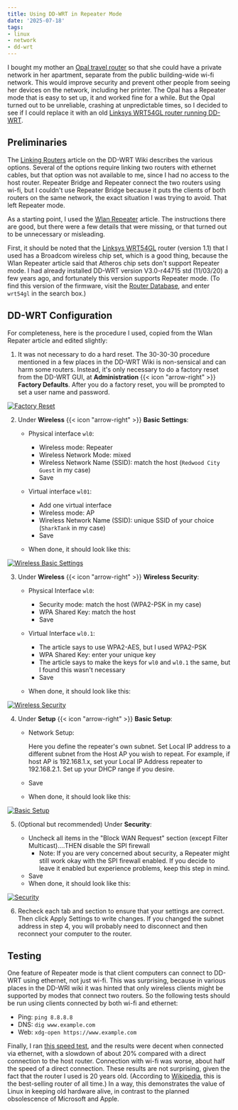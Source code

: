```yaml
---
title: Using DD-WRT in Repeater Mode
date: '2025-07-18'
tags:
- linux
- network
- dd-wrt
---
```


I bought my mother an [Opal travel router](https://www.gl-inet.com/products/gl-sft1200/)
so that she could have a private network in her apartment, separate from the public building-wide wi-fi network.
This would improve security and prevent other people from seeing her
devices on the network, including her printer.  The Opal has a Repeater mode
that is easy to set up, it and worked fine for a while.  But the Opal turned out
to be unreliable, crashing at unpredictable times, so I decided to see
if I could replace it with an old
[Linksys WRT54GL router running DD-WRT](https://wiki.dd-wrt.com/wiki/index.php/Linksys_WRT54GL).
<!--more-->

## Preliminaries

The [Linking Routers](https://wiki.dd-wrt.com/wiki/index.php/Linking_Routers) article
on the DD-WRT Wiki describes the various options.  Several of the options require
linking two routers with ethernet cables, but that option was not available
to me, since I had no access to the host router.  Repeater Bridge
and Repeater connect the two routers using wi-fi, but I couldn't use
Repeater Bridge because it puts the clients of both routers on the same network,
the exact situation I was trying to avoid. That left Repeater mode.

As a starting point, I used the [Wlan Repeater](https://wiki.dd-wrt.com/wiki/index.php/Wlan_Repeater) article.
The instructions there are good, but there were a few details that were missing,
or that turned out to be unnecessary or misleading.

First, it should be noted that the [Linksys WRT54GL](https://wiki.dd-wrt.com/wiki/index.php/Linksys_WRT54GL)
router (version 1.1) that I used has a Broadcom wireless chip set,
which is a good thing, because the Wlan Repeater article said that Atheros chip sets
don't support Repeater mode.  I had already installed DD-WRT
version V3.0-r44715 std (11/03/20) a few years ago, and fortunately this version supports Repeater mode.
(To find this version of the firmware, visit the
[Router Database](https://dd-wrt.com/support/router-database/), and enter
`wrt54gl` in the search box.)

## DD-WRT Configuration

For completeness, here is the procedure I used, copied from the
Wlan Repater article and edited slightly:

1. It was not necessary to do a hard reset.  The 30-30-30 procedure mentioned in a few
places in the DD-WRT Wiki is non-sensical and can harm some routers.  Instead, it's
only necessary to do a factory reset from the DD-WRT GUI, at
**Administration** {{< icon "arrow-right" >}} **Factory Defaults**.
After you do a factory reset, you will be prompted to set a user name and password.

[![Factory Reset](/images/resized_to_600/factory-defaults.png "Factory reset")](/images/factory-defaults.png)

2. Under **Wireless** {{< icon "arrow-right" >}} **Basic Settings**:

   * Physical interface `wl0`:

     * Wireless mode: Repeater
     * Wireless Network Mode: mixed
     * Wireless Network Name (SSID): match the host (`Redwood City Guest` in my case)
     * Save

   * Virtual interface `wl01`:

     * Add one virtual interface
     * Wireless mode: AP
     * Wireless Network Name (SSID): unique SSID of your choice (`SharkTank` in my case)
     * Save

   * When done, it should look like this:

[![Wireless Basic Settings](/images/resized_to_600/wireless-basic-settings.png "Wireless Basic Settings")](/images/wireless-basic-settings.png)

3. Under **Wireless** {{< icon "arrow-right" >}} **Wireless Security**:

   * Physical Interface `wl0`:

      * Security mode: match the host (WPA2-PSK in my case)
      * WPA Shared Key: match the host
      * Save 

   * Virtual Interface `wl0.1`:

      * The article says to use WPA2-AES, but I used WPA2-PSK
      * WPA Shared Key: enter your unique key
      * The article says to make the keys for `wl0` and `wl0.1` the same, but I found this wasn't necessary
      * Save 

   * When done, it should look like this:

[![Wireless Security](/images/resized_to_600/wireless-security.png "Wireless Security")](/images/wireless-security.png)

4. Under **Setup** {{< icon "arrow-right" >}} **Basic Setup**:

   * Network Setup:

      Here you define the repeater's own subnet.
      Set Local IP address to a different subnet from the Host AP you wish to repeat.
      For example, if host AP is 192.168.1.x, set your Local IP Address repeater to 192.168.2.1.
      Set up your DHCP range if you desire.

   * Save
   * When done, it should look like this:

[![Basic Setup](/images/resized_to_600/setup.png "Basic Setup")](/images/setup.png)

5. (Optional but recommended) Under **Security**:

   * Uncheck all items in the "Block WAN Request" section (except Filter Multicast)....THEN disable the SPI firewall
      * Note: If you are very concerned about security, a Repeater might still work okay with the SPI firewall enabled. If you decide to leave it enabled but experience problems, keep this step in mind. 
   * Save 
   * When done, it should look like this:

[![Security](/images/resized_to_600/security.png "Security")](/images/security.png)

6. Recheck each tab and section to ensure that your settings are correct. Then click
Apply Settings to write changes. 
If you changed the subnet address in step 4, you will probably need to disconnect
and then reconnect your computer to the router.

## Testing

One feature of Repeater mode is that client computers can connect
to DD-WRT using ethernet, not just wi-fi.  This was surprising,
because in various places in the DD-WRI wiki it was hinted that only
wireless clients might be supported by modes that connect two routers.
So the following tests should be run using clients connected by both
wi-fi and ethernet:

* Ping: `ping 8.8.8.8`
* DNS: `dig www.example.com`
* Web: `xdg-open https://www.example.com`

Finally, I ran [this speed test](https://testmy.net/), and the results
were decent when connected via ethernet, with a slowdown of about 20% compared
with a direct connection to the host router.  Connection with wi-fi
was worse, about half the speed of a direct connection.  These results
are not surprising, given the fact that the router I used
is 20 years old.  (According to [Wikipedia](https://en.wikipedia.org/wiki/Linksys_WRT54G_series),
this is the best-selling router of all time.)  In a way, this demonstrates
the value of Linux in keeping old hardware alive, in contrast to
the planned obsolescence of Microsoft and Apple.
